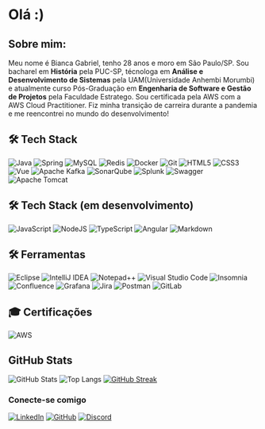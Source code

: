 # Olá :)

## Sobre mim:
Meu nome é Bianca Gabriel, tenho 28 anos e moro em São Paulo/SP. Sou bacharel em **História** pela PUC-SP, técnologa em **Análise e Desenvolvimento de Sistemas** pela UAM(Universidade Anhembi Morumbi) e atualmente curso Pós-Graduação em **Engenharia de Software e Gestão de Projetos** pela Faculdade Estratego. Sou certificada pela AWS com a AWS Cloud Practitioner. Fiz minha transição de carreira durante a pandemia e me reencontrei no mundo do desenvolvimento!

## 🛠 Tech Stack
	
![Java](https://img.shields.io/badge/java-%23ED8B00.svg?style=for-the-badge&logo=openjdk&logoColor=white)
![Spring](https://img.shields.io/badge/spring-%236DB33F.svg?style=for-the-badge&logo=spring&logoColor=white)
![MySQL](https://img.shields.io/badge/mysql-4479A1.svg?style=for-the-badge&logo=mysql&logoColor=white)
![Redis](https://img.shields.io/badge/redis-%23DD0031.svg?style=for-the-badge&logo=redis&logoColor=white)
![Docker](https://img.shields.io/badge/-Docker-05122A?style=for-the-badge&logo=docker&logoColor=white)
![Git](https://img.shields.io/badge/-Git-05122A?style=for-the-badge&logo=git&logoColor=white)
![HTML5](https://img.shields.io/badge/HTML5-E34F26?style=for-the-badge&logo=html5&logoColor=white)
![CSS3](https://img.shields.io/badge/CSS3-1572B6?style=for-the-badge&logo=css3&logoColor=white)
![Vue](https://img.shields.io/badge/vuejs-%2335495e.svg?style=for-the-badge&logo=vuedotjs&logoColor=%234FC08D)
![Apache Kafka](https://img.shields.io/badge/Apache%20Kafka-000?style=for-the-badge&logo=apachekafka)
![SonarQube](https://img.shields.io/badge/SonarQube-black?style=for-the-badge&logo=sonarqube&logoColor=4E9BCD)
![Splunk](https://img.shields.io/badge/splunk-%23000000.svg?style=for-the-badge&logo=splunk&logoColor=white)
![Swagger](https://img.shields.io/badge/-Swagger-%23Clojure?style=for-the-badge&logo=swagger&logoColor=white)
![Apache Tomcat](https://img.shields.io/badge/apache%20tomcat-%23F8DC75.svg?style=for-the-badge&logo=apache-tomcat&logoColor=black)

## 🛠 Tech Stack (em desenvolvimento)
![JavaScript](https://img.shields.io/badge/javascript-%23323330.svg?style=for-the-badge&logo=javascript&logoColor=%23F7DF1E)
![NodeJS](https://img.shields.io/badge/node.js-6DA55F?style=for-the-badge&logo=node.js&logoColor=white)
![TypeScript](https://img.shields.io/badge/TypeScript-007ACC?style=for-the-badge&logo=typescript&logoColor=white)
![Angular](https://img.shields.io/badge/Angular-DD0031?style=for-the-badge&logo=angular&logoColor=white)
![Markdown](https://img.shields.io/badge/markdown-%23000000.svg?style=for-the-badge&logo=markdown&logoColor=white)

## 🛠 Ferramentas
![Eclipse](https://img.shields.io/badge/Eclipse-FE7A16.svg?style=for-the-badge&logo=Eclipse&logoColor=white)
![IntelliJ IDEA](https://img.shields.io/badge/IntelliJIDEA-000000.svg?style=for-the-badge&logo=intellij-idea&logoColor=white)
![Notepad++](https://img.shields.io/badge/Notepad++-90E59A.svg?style=for-the-badge&logo=notepad%2b%2b&logoColor=black)
![Visual Studio Code](https://img.shields.io/badge/Visual%20Studio%20Code-0078d7.svg?style=for-the-badge&logo=visual-studio-code&logoColor=white)
![Insomnia](https://img.shields.io/badge/Insomnia-black?style=for-the-badge&logo=insomnia&logoColor=5849BE)
![Confluence](https://img.shields.io/badge/confluence-%23172BF4.svg?style=for-the-badge&logo=confluence&logoColor=white)
![Grafana](https://img.shields.io/badge/grafana-%23F46800.svg?style=for-the-badge&logo=grafana&logoColor=white)
![Jira](https://img.shields.io/badge/jira-%230A0FFF.svg?style=for-the-badge&logo=jira&logoColor=white)
![Postman](https://img.shields.io/badge/Postman-FF6C37?style=for-the-badge&logo=postman&logoColor=white)
![GitLab](https://img.shields.io/badge/gitlab-%23181717.svg?style=for-the-badge&logo=gitlab&logoColor=white)


## 🎓 Certificações
![AWS](https://img.shields.io/badge/AWS-%23FF9900.svg?style=for-the-badge&logo=amazon-aws&logoColor=white)

## GitHub Stats
![GitHub Stats](https://github-readme-stats.vercel.app/api?username=biancagabriel&theme=transparent&bg_color=000&border_color=30A3DC&show_icons=true&icon_color=30A3DC&title_color=E94D5F&text_color=FFF)
![Top Langs](https://github-readme-stats-git-masterrstaa-rickstaa.vercel.app/api/top-langs/?username=biancagabriel&layout=compact&bg_color=000&border_color=30A3DC&title_color=E94D5F&text_color=FFF)
[![GitHub Streak](https://streak-stats.demolab.com/?user=Carlosomr&theme=bear&background=000&border=30A3DC&dates=FFF)](https://git.io/streak-stats)

### Conecte-se comigo
[![LinkedIn](https://img.shields.io/badge/LinkedIn-0077B5?style=for-the-badge&logo=linkedin&logoColor=white)](https://www.linkedin.com/in/bianca-gabriel-7a24b190/)
[![GitHub](https://img.shields.io/badge/GitHub-100000?style=for-the-badge&logo=github&logoColor=white)](https://github.com/biancagabriel)
[![Discord](https://img.shields.io/badge/Discord-7289DA?style=for-the-badge&logo=discord&logoColor=white)](https://discord.com/channels/@SEUUSERNAME/)

